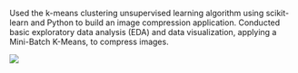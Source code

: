 Used the k-means clustering unsupervised learning algorithm using scikit-learn and Python to build an image compression application. 
Conducted basic exploratory data analysis (EDA) and data visualization, applying a  Mini-Batch K-Means, to compress images.

![](https://github.com/vedesh95/Projects_ML/blob/master/Image%20Compression/gdemo_compressed.jpg)
